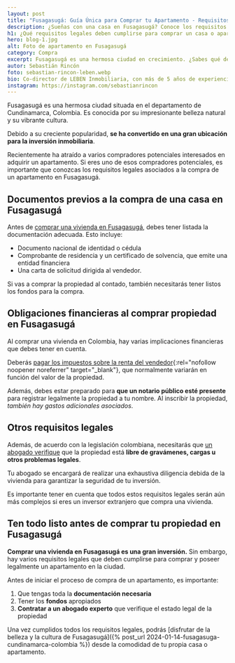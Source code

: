 ```yaml
---
layout: post
title: "Fusagasugá: Guía Única para Comprar tu Apartamento - Requisitos Esenciales"
description: ¿Sueñas con una casa en Fusagasugá? Conoce los requisitos legales y financieros de manera clara y sencilla. Haz realidad tu inversión con nuestra guía experta
h1: ¿Qué requisitos legales deben cumplirse para comprar un casa o apartamento en Fusagasugá?
hero: blog-1.jpg
alt: Foto de apartamento en Fusagasugá
category: Compra
excerpt: Fusagasugá es una hermosa ciudad en crecimiento. ¿Sabes qué debes tener listo para comprar casa allí? Nosotros te decimos
autor: Sebastián Rincón
foto: sebastian-rincon-leben.webp
bio: Co-director de LEBEN Inmobiliaria, con más de 5 años de experiencia en el mercado de propiedades de Fusagasugá. Disfruta compartiendo lo que lo enamora de vivir en esta floreciente ciudad.
instagram: https://instagram.com/sebastianrincon
---
```

Fusagasugá es una hermosa ciudad situada en el departamento de Cundinamarca, Colombia. Es conocida por su impresionante belleza natural y su vibrante cultura.

Debido a su creciente popularidad, **se ha convertido en una gran ubicación para la inversión inmobiliaria**.

Recientemente ha atraído a varios compradores potenciales interesados en adquirir un apartamento. Si eres uno de esos compradores potenciales, es importante que conozcas los requisitos legales asociados a la compra de un apartamento en Fusagasugá.

## Documentos previos a la compra de una casa en Fusagasugá

Antes de [comprar una vivienda en Fusagasugá]({{'ventas'|relative_url}}), debes tener listada la documentación adecuada. Esto incluye:

* Documento nacional de identidad o cédula
* Comprobante de residencia y un certificado de solvencia, que emite una entidad financiera
* Una carta de solicitud dirigida al vendedor.

Si vas a comprar la propiedad al contado, también necesitarás tener listos los fondos para la compra.

## Obligaciones financieras al comprar propiedad en Fusagasugá

Al comprar una vivienda en Colombia, hay varias implicaciones financieras que debes tener en cuenta.

Deberás [pagar los impuestos sobre la renta del vendedor](https://www.rcnradio.com/economia/lo-que-debera-pagar-de-impuesto-si-quiere-vender-su-casa-con-nueva-reforma-tributaria){:rel="nofollow noopener noreferrer" target="_blank"}, que normalmente variarán en función del valor de la propiedad.  
  
Además, debes estar preparado para **que un notario público esté presente** para registrar legalmente la propiedad a tu nombre. Al inscribir la propiedad, *también hay gastos adicionales asociados*.

## Otros requisitos legales

Además, de acuerdo con la legislación colombiana, necesitarás que [un abogado verifique]({{'contacto'|relative_url}}) que la propiedad está **libre de gravámenes, cargas u otros problemas legales**.

Tu abogado se encargará de realizar una exhaustiva diligencia debida de la vivienda para garantizar la seguridad de tu inversión.

Es importante tener en cuenta que todos estos requisitos legales serán aún más complejos si eres un inversor extranjero que compra una vivienda.

## Ten todo listo antes de comprar tu propiedad en Fusagasugá

**Comprar una vivienda en Fusagasugá es una gran inversión.** Sin embargo, hay varios requisitos legales que deben cumplirse para comprar y poseer legalmente un apartamento en la ciudad.

Antes de iniciar el proceso de compra de un apartamento, es importante:

1. Que tengas toda la **documentación necesaria**
2. Tener los **fondos** apropiados
3. **Contratar a un abogado experto** que verifique el estado legal de la propiedad

Una vez cumplidos todos los requisitos legales, podrás [disfrutar de la belleza y la cultura de Fusagasugá]({% post_url 2024-01-14-fusagasuga-cundinamarca-colombia %}) desde la comodidad de tu propia casa o apartamento.
